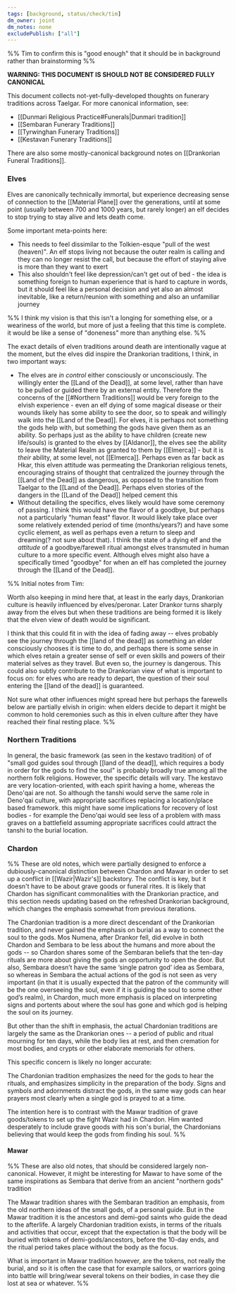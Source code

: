 ```yaml
---
tags: [background, status/check/tim]
dm_owner: joint
dm_notes: none
excludePublish: ["all"]
---
```


%% Tim to confirm this is "good enough" that it should be in background rather than brainstorming %%

**WARNING: THIS DOCUMENT IS SHOULD NOT BE CONSIDERED FULLY CANONICAL**

This document collects not-yet-fully-developed thoughts on funerary traditions across Taelgar. For more canonical information, see:
* [[Dunmari Religious Practice#Funerals|Dunmari tradition]]
* [[Sembaran Funerary Traditions]]
* [[Tyrwinghan Funerary Traditions]]
* [[Kestavan Funerary Traditions]]

There are also some mostly-canonical background notes on [[Drankorian Funeral Traditions]].

### Elves
Elves are canonically technically immortal, but experience decreasing sense of connection to the [[Material Plane]] over the generations, until at some point (usually between 700 and 1000 years, but rarely longer) an elf decides to stop trying to stay alive and lets death come.

Some important meta-points here:
* This needs to feel dissimilar to the Tolkien-esque "pull of the west (heaven)". An elf stops living not because the outer realm is calling and they can no longer resist the call, but because the effort of staying alive is more than they want to exert
* This also shouldn't feel like depression/can't get out of bed - the idea is something foreign to human experience that is hard to capture in words, but it should feel like a personal decision and yet also an almost inevitable, like a return/reunion with something and also an unfamiliar journey

%%
I think my vision is that this isn't a longing for something else, or a weariness of the world, but more of just a feeling that this time is complete. it would be like a sense of "doneness" more than anything else. 
%%

The exact details of elven traditions around death are intentionally vague at the moment, but the elves did inspire the Drankorian traditions, I think, in two important ways:
* The elves are *in control* either consciously or unconsciously. The willingly enter the [[Land of the Dead]], at some level, rather than have to be pulled or guided there by an external entity. Therefore the concerns of the [[#Northern Traditions]] would be very foreign to the elvish experience - even an elf dying of some magical disease or their wounds likely has some ability to see the door, so to speak and willingly walk into the [[Land of the Dead]]. For elves, it is perhaps not something the gods help with, but something the gods have given them as an ability. So perhaps just as the ability to have children (create new life/souls) is granted to the elves by [[Aldanor]], the elves see the ability to leave the Material Realm as granted to them by [[Elmerca]] - but it is *their* ability, at some level, not [[Elmerca]]. Perhaps even as far back as Hkar, this elven attitude was permeating the Drankorian religious tenets, encouraging strains of thought that centralized the journey through the [[Land of the Dead]] as dangerous, as opposed to the transition from Taelgar to the [[Land of the Dead]]. Perhaps elven stories of the dangers in the [[Land of the Dead]] helped cement this
* Without detailing the specifics, elves likely would have some ceremony of passing. I think this would have the flavor of a goodbye, but perhaps not a particularly "human feast" flavor. It would likely take place over some relatively extended period of time (months/years?) and have some cyclic element, as well as perhaps even a return to sleep and dreaming(? not sure about that). I think the state of a dying elf and the *attitude* of a goodbye/farewell ritual amongst elves transmuted in human culture to a more specific event. Although elves might also have a specifically timed "goodbye" for when an elf has completed the journey through the [[Land of the Dead]]. 

%%
Initial notes from Tim:

Worth also keeping in mind here that, at least in the early days, Drankorian culture is heavily influenced by elves/peronar. Later Drankor turns sharply away from the elves but when these traditions are being formed it is likely that the elven view of death would be significant. 

I think that this could fit in with the idea of fading away -- elves probably see the journey through the [[land of the dead]] as something an elder consciously chooses it is time to do, and perhaps there is some sense in which elves retain a greater sense of self or even skills and powers of their material selves as they travel. But even so, the journey is dangerous. This could also subtly contribute to the Drankorian view of what is important to focus on: for elves who are ready to depart, the question of their soul entering the [[land of the dead]] is guaranteed. 

Not sure what other influences might spread here but perhaps the farewells below are partially elvish in origin: when elders decide to depart it might be common to hold ceremonies such as this in elven culture after they have reached their final resting place. 
%%

### Northern Traditions

In general, the basic framework (as seen in the kestavo tradition) of of "small god guides soul through [[land of the dead]], which requires a body in order for the gods to find the soul" is probably broadly true among all the northern folk religions. However, the specific details will vary. The kestavo are very location-oriented, with each spirit having a home, whereas the Deno'qai are not. So although the tanshi would serve the same role in Deno'qai culture, with appropriate sacrifices replacing a location/place based framework. this might have some implications for recovery of lost bodies - for example the Deno'qai would see less of a problem with mass graves on a battlefield assuming appropriate sacrifices could attract the tanshi to the burial location. 

### Chardon

%% These are old notes, which were partially designed to enforce a dubiously-canonical distinction between Chardon and Mawar in order to set up a conflict in [[Wazir|Wazir's]] backstory. The conflict is key, but it doesn't have to be about grave goods or funeral rites. It is likely that Chardon has significant commonalities with the Drankorian practice, and this section needs updating based on the refreshed Drankorian background, which changes the emphasis somewhat from previous iterations.

The Chardonian tradition is a more direct descendant of the Drankorian tradition, and never gained the emphasis on burial as a way to connect the soul to the gods. Mos Numena, after Drankor fell, did evolve in both Chardon and Sembara to be less about the humans and more about the gods -- so Chardon shares some of the Sembaran beliefs that the ten-day rituals are more about giving the gods an opportunity to open the door. But also, Sembara doesn’t have the same ‘single patron god’ idea as Sembara, so whereas in Sembara the actual actions of the god is not seen as very important (in that it is usually expected that the patron of the community will be the one overseeing the soul, even if it is guiding the soul to some other god’s realm), in Chardon, much more emphasis is placed on interpreting signs and portents about where the soul has gone and which god is helping the soul on its journey.
  
But other than the shift in emphasis, the actual Chardonian traditions are largely the same as the Drankorian ones -- a period of public and ritual mourning for ten days, while the body lies at rest, and then cremation for most bodies, and crypts or other elaborate memorials for others.

This specific concern is likely no longer accurate:

The Chardonian tradition emphasizes the need for the gods to hear the rituals, and emphasizes simplicity in the preparation of the body. Signs and symbols and adornments distract the gods, in the same way gods can hear prayers most clearly when a single god is prayed to at a time.

The intention here is to contrast with the Mawar tradition of grave goods/tokens to set up the fight Wazir had in Chardon. Him wanted desperately to include grave goods with his son's burial, the Chardonians believing that would keep the gods from finding his soul.
%%

#### Mawar
%%
These are also old notes, that should be considered largely non-canonical. However, it might be interesting for Mawar to have some of the same inspirations as Sembara that derive from an ancient "northern gods" tradition 

The Mawar tradition shares with the Sembaran tradition an emphasis, from the old northern ideas of the small gods, of a personal guide. But in the Mawar tradition it is the ancestors and demi-god saints who guide the dead to the afterlife. A largely Chardonian tradition exists, in terms of the rituals and activities that occur, except that the expectation is that the body will be buried with tokens of demi-gods/ancestors, before the 10-day ends, and the ritual period takes place without the body as the focus.

What is important in Mawar tradition however, are the tokens, not really the burial, and so it is often the case that for example sailors, or warriors going into battle will bring/wear several tokens on their bodies, in case they die lost at sea or whatever.
%%